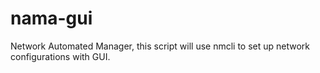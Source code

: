 # nama-gui
Network Automated Manager, this script will use nmcli to set up network configurations with GUI.
